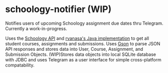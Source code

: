 # schoology-notifier (WIP)

Notifies users of upcoming Schoology assignment due dates thru Telegram. Currently a work-in-progress.


Uses the [Schoology API](https://developers.schoology.com/api) and [rvanasa's Java implementation](https://github.com/rvanasa/schoology-api) to get all student courses, assignments and submissions.
Uses [Gson](https://github.com/google/gson) to parse JSON API responses and stores data into User, Course, Assignment, and Submission Objects.
(WIP)Stores data objects into local SQLite database with JDBC and uses Telegram as a user interface for simple cross-platform compatability.
